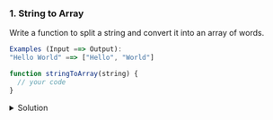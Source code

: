 ### 1. String to Array

Write a function to split a string and convert it into an array of words.

```javascript
Examples (Input ==> Output):
"Hello World" ==> ["Hello", "World"]

function stringToArray(string) {
  // your code
}
```

<details>
  <summary>Solution</summary>

```javascript
Way 1: String to array
function stringToArray(string) {
  return string.split(" ");
}

console.log(stringToArray("Hello World"));

Way 2: Handles empty strings
function stringToArray2(string) {
  return string.trim() ? string.split(" ") : [];
}

console.log(stringToArray2("Hello World"));
```

</details>
